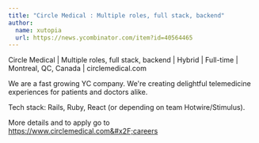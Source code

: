 ```yaml
---
title: "Circle Medical : Multiple roles, full stack, backend"
author:
  name: xutopia
  url: https://news.ycombinator.com/item?id=40564465
---
```

Circle Medical | Multiple roles, full stack, backend | Hybrid | Full-time | Montreal, QC, Canada | circlemedical.com

We are a fast growing YC company.  We&#x27;re creating delightful telemedicine experiences for patients and doctors alike.

Tech stack: Rails, Ruby, React (or depending on team Hotwire&#x2F;Stimulus).

More details and to apply go to <a href="https:&#x2F;&#x2F;www.circlemedical.com&#x2F;careers" rel="nofollow">https:&#x2F;&#x2F;www.circlemedical.com&#x2F;careers</a>
